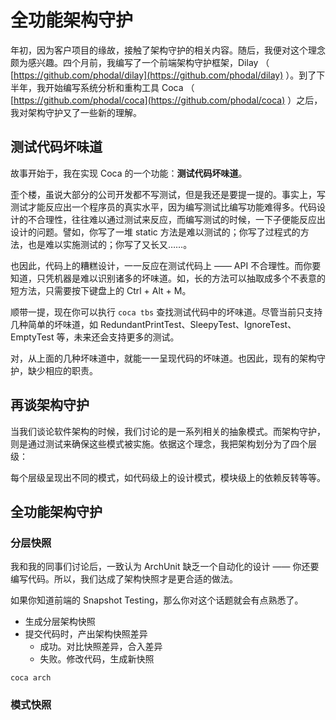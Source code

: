# 全功能架构守护

年初，因为客户项目的缘故，接触了架构守护的相关内容。随后，我便对这个理念颇为感兴趣。四个月前，我编写了一个前端架构守护框架，Dilay （ [https://github.com/phodal/dilay](https://github.com/phodal/dilay) ）。到了下半年，我开始编写系统分析和重构工具 Coca （ [https://github.com/phodal/coca](https://github.com/phodal/coca) ）之后， 我对架构守护又了一些新的理解。

## 测试代码坏味道

故事开始于，我在实现 Coca 的一个功能：**测试代码坏味道**。

歪个楼，虽说大部分的公司开发都不写测试，但是我还是要提一提的。事实上，写测试才能反应出一个程序员的真实水平，因为编写测试比编写功能难得多。代码设计的不合理性，往往难以通过测试来反应，而编写测试的时候，一下子便能反应出设计的问题。譬如，你写了一堆 static 方法是难以测试的；你写了过程式的方法，也是难以实施测试的；你写了又长又……。

也因此，代码上的糟糕设计，一一反应在测试代码上 —— API 不合理性。而你要知道，只凭机器是难以识别诸多的坏味道。如，长的方法可以抽取成多个不表意的短方法，只需要按下键盘上的 Ctrl + Alt + M。

顺带一提，现在你可以执行 `coca tbs` 查找测试代码中的坏味道。尽管当前只支持几种简单的坏味道，如 RedundantPrintTest、SleepyTest、IgnoreTest、EmptyTest 等，未来还会支持更多的测试。

对，从上面的几种坏味道中，就能一一呈现代码的坏味道。也因此，现有的架构守护，缺少相应的职责。

## 再谈架构守护

当我们谈论软件架构的时候，我们讨论的是一系列相关的抽象模式。而架构守护，则是通过测试来确保这些模式被实施。依据这个理念，我把架构划分为了四个层级：


每个层级呈现出不同的模式，如代码级上的设计模式，模块级上的依赖反转等等。

## 全功能架构守护

### 分层快照

我和我的同事们讨论后，一致认为 ArchUnit 缺乏一个自动化的设计 —— 你还要编写代码。所以，我们达成了架构快照才是更合适的做法。

如果你知道前端的 Snapshot Testing，那么你对这个话题就会有点熟悉了。

 - 生成分层架构快照
 - 提交代码时，产出架构快照差异
   - 成功。对比快照差异，合入差异
   - 失败。修改代码，生成新快照



`coca arch`

### 模式快照





